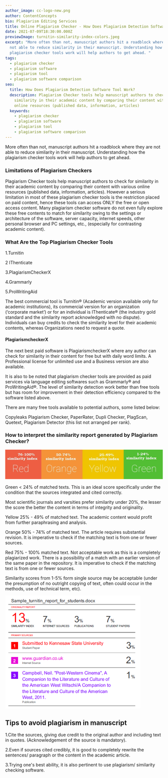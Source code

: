 ```yaml
---
author_image: cc-logo-new.png
author: ContentConcepts
bio: Plagiarism Editing Services
title: Online Plagiarism Checker - How Does Plagiarism Detection Software Tool Work?
date: 2021-07-09T18:30:00.000Z
previewImage: turnitin-similarity-index-colors.jpeg
excerpt: "More often than not, manuscript authors hit a roadblock where they are
  not able to reduce similarity in their manuscript. Understanding how the
  plagiarism checker tools work will help authors to get ahead. "
tags:
  - plagiarism checker
  - plagiarism software
  - plagiarism tool
  - plagiarism software comparison
seo:
  title: How Does Plagiarism Detection Software Tool Work?
  description: Plagiarism Checker tools help manuscript authors to check for
    similarity in their academic content by comparing their content with various
    online resources (published data, information, articles)
  keywords:
    - plagiarism checker
    - plagiarism software
    - plagiarism tool
    - plagiarism software comparison
---
```

More often than not, manuscript authors hit a roadblock where they are not able to reduce similarity in their manuscript. Understanding how the plagiarism checker tools work will help authors to get ahead. 

### Limitations of Plagiarism Checkers

Plagiarism Checker tools help manuscript authors to check for similarity in their academic content by comparing their content with various online resources (published data, information, articles). However a serious limitation in most of these plagiarism checker tools is the restriction placed on paid content, hence these tools can access ONLY the free or open access content. Many plagiarism checker software do not even fully explore these free contents to match for similarity owing to the settings or architecture of the software, server capacity, internet speeds, other personal browser and PC settings, etc., (especially for contrasting academic content).  

### What Are the Top Plagiarism Checker Tools

1.Turnitin

2 IThenticate

3.PlagiarismCheckerX

4.Grammarly

5.ProWritingAid

The best commercial tool is Turnitin® (Academic version available only for academic institutions), its commercial version for an organization (‘corporate market’) or for an individual is IThenticate® (the industry gold standard and the similarity report acknowledged with no dispute). Individuals can buy credits to check the similarity level for their academic contents, whereas Organizations need to request a quote. 

#### PlagiarismcheckerX

The next best paid software is PlagiarismcheckerX where any author can check for similarity in their content for free but with daily word limits. A Professional license for unlimited use and a Business version are also available. 

It is also to be noted that plagiarism checker tools are provided as paid services via language editing softwares such as Grammarly® and ProWritingAid®. The level of similarity detection work better than free tools but has room for improvement in their detection efficiency compared to the software listed above.  

There are many free tools available to potential authors, some listed below:  

Copyleaks Plagiarism Checker, PaperRater, Dupli Checker, PlagScan, Quetext, Plagiarism Detector (this list not arranged per rank).

### How to interpret the similarity report generated by Plagiarism Checker?

![Similarity report explanation](turnitin-similarity-index-colors.jpeg "sample similarity score ")

Green < 24% of matched texts. This is an ideal score specifically under the condition that the sources integrated and cited correctly. 

Most scientific journals and varsities prefer similarity under 20%, the lesser the score the better the content in terms of integrity and originality. 

Yellow 25% - 49% of matched text. The academic content would profit from further paraphrasing and analysis. 

Orange 50% - 74% of matched text. The article requires substantial revision. It is imperative to check if the matching text is from one or fewer sources. 

 Red 75% - 100% matched text. Not acceptable work as this is a completely plagiarized work. There is a possibility of a match with an earlier version of the same paper in the repository. It is imperative to check if the matching text is from one or fewer sources.

Similarity scores from 1-5% form single source may be acceptable (under the presumption of no outright copying of text, often could occur in the methods, use of technical term, etc).

![](_individual_source_sample_turnitin.png)

## Tips to avoid plagiarism in manuscript



1.Cite the sources, giving due credit to the original author and including text in quotes. (Acknowledgement of the source is mandatory). 

2.Even if sources cited credibly, it is good to completely rewrite the sentences/ paragraph or the content in the academic article. 

3.Trying one's best ability, it is also pertinent to use plagiarism/ similarity checking software.